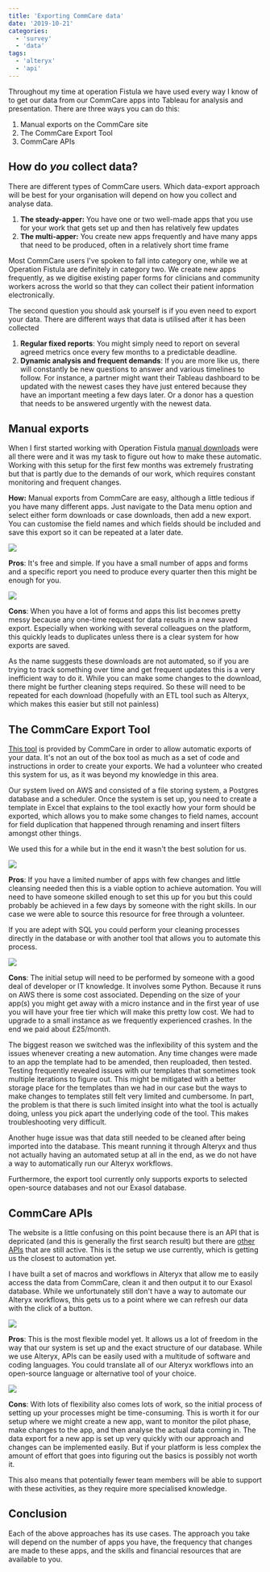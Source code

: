 ```yaml
---
title: 'Exporting CommCare data'
date: '2019-10-21'
categories:
  - 'survey'
  - 'data'
tags:
  - 'alteryx'
  - 'api'
---
```


Throughout my time at operation Fistula we have used every way I know of to get our data from our CommCare apps into Tableau for analysis and presentation. There are three ways you can do this:

1. Manual exports on the CommCare site
2. The CommCare Export Tool
3. CommCare APIs

## How do _you_ collect data?

There are different types of CommCare users. Which data-export approach will be best for your organisation will depend on how you collect and analyse data.

1. **The steady-apper:** You have one or two well-made apps that you use for your work that gets set up and then has relatively few updates
2. **The multi-apper:** You create new apps frequently and have many apps that need to be produced, often in a relatively short time frame

Most CommCare users I've spoken to fall into category one, while we at Operation Fistula are definitely in category two. We create new apps frequently, as we digitise existing paper forms for clinicians and community workers across the world so that they can collect their patient information electronically.

The second question you should ask yourself is if you even need to export your data. There are different ways that data is utilised after it has been collected

1. **Regular fixed reports**: You might simply need to report on several agreed metrics once every few months to a predictable deadline.
2. **Dynamic analysis and frequent demands**: If you are more like us, there will constantly be new questions to answer and various timelines to follow. For instance, a partner might want their Tableau dashboard to be updated with the newest cases they have just entered because they have an important meeting a few days later. Or a donor has a question that needs to be answered urgently with the newest data.

## Manual exports

When I first started working with Operation Fistula [manual downloads](https://confluence.dimagi.com/display/commcarepublic/Data+Export+Overview) were all there were and it was my task to figure out how to make these automatic. Working with this setup for the first few months was extremely frustrating but that is partly due to the demands of our work, which requires constant monitoring and frequent changes.

**How:** Manual exports from CommCare are easy, although a little tedious if you have many different apps. Just navigate to the Data menu option and select either form downloads or case downloads, then add a new export. You can customise the field names and which fields should be included and save this export so it can be repeated at a later date.

![](https://nalediholly.files.wordpress.com/2019/06/2019-06-21_12-04-58.jpg)

**Pros**: It's free and simple. If you have a small number of apps and forms and a specific report you need to produce every quarter then this might be enough for you.

![](https://nalediholly.files.wordpress.com/2019/06/2019-06-21_12-04-19.jpg?w=96)

**Cons**: When you have a lot of forms and apps this list becomes pretty messy because any one-time request for data results in a new saved export. Especially when working with several colleagues on the platform, this quickly leads to duplicates unless there is a clear system for how exports are saved.

As the name suggests these downloads are not automated, so if you are trying to track something over time and get frequent updates this is a very inefficient way to do it. While you can make some changes to the download, there might be further cleaning steps required. So these will need to be repeated for each download (hopefully with an ETL tool such as Alteryx, which makes this easier but still not painless)

## The CommCare Export Tool

[This tool](https://confluence.dimagi.com/display/commcarepublic/CommCare+Data+Export+Tool) is provided by CommCare in order to allow automatic exports of your data. It's not an out of the box tool as much as a set of code and instructions in order to create your exports. We had a volunteer who created this system for us, as it was beyond my knowledge in this area.

Our system lived on AWS and consisted of a file storing system, a Postgres database and a scheduler. Once the system is set up, you need to create a template in Excel that explains to the tool exactly how your form should be exported, which allows you to make some changes to field names, account for field duplication that happened through renaming and insert filters amongst other things.

We used this for a while but in the end it wasn't the best solution for us.

![](https://nalediholly.files.wordpress.com/2019/06/2019-06-21_12-04-58.jpg)

**Pros**: If you have a limited number of apps with few changes and little cleansing needed then this is a viable option to achieve automation. You will need to have someone skilled enough to set this up for you but this could probably be achieved in a few days by someone with the right skills. In our case we were able to source this resource for free through a volunteer.

If you are adept with SQL you could perform your cleaning processes directly in the database or with another tool that allows you to automate this process.

![](https://nalediholly.files.wordpress.com/2019/06/2019-06-21_12-04-19.jpg?w=96)

**Cons**: The initial setup will need to be performed by someone with a good deal of developer or IT knowledge. It involves some Python. Because it runs on AWS there is some cost associated. Depending on the size of your app(s) you might get away with a micro instance and in the first year of use you will have your free tier which will make this pretty low cost. We had to upgrade to a small instance as we frequently experienced crashes. In the end we paid about £25/month.

The biggest reason we switched was the inflexibility of this system and the issues whenever creating a new automation. Any time changes were made to an app the template had to be amended, then reuploaded, then tested. Testing frequently revealed issues with our templates that sometimes took multiple iterations to figure out. This might be mitigated with a better storage place for the templates than we had in our case but the ways to make changes to templates still felt very limited and cumbersome. In part, the problem is that there is such limited insight into what the tool is actually doing, unless you pick apart the underlying code of the tool. This makes troubleshooting very difficult.

Another huge issue was that data still needed to be cleaned after being imported into the database. This meant running it through Alteryx and thus not actually having an automated setup at all in the end, as we do not have a way to automatically run our Alteryx workflows.

Furthermore, the export tool currently only supports exports to selected open-source databases and not our Exasol database.

## CommCare APIs

The website is a little confusing on this point because there is an API that is depricated (and this is generally the first search result) but there are [other APIs](https://confluence.dimagi.com/display/commcarepublic/CommCare+HQ+APIs) that are still active. This is the setup we use currently, which is getting us the closest to automation yet.

I have built a set of macros and workflows in Alteryx that allow me to easily access the data from CommCare, clean it and then output it to our Exasol database. While we unfortunately still don't have a way to automate our Alteryx workflows, this gets us to a point where we can refresh our data with the click of a button.

![](https://nalediholly.files.wordpress.com/2019/06/2019-06-21_12-04-58.jpg)

**Pros**: This is the most flexible model yet. It allows us a lot of freedom in the way that our system is set up and the exact structure of our database. While we use Alteryx, APIs can be easily used with a multitude of software and coding languages. You could translate all of our Alteryx workflows into an open-source language or alternative tool of your choice.

![](https://nalediholly.files.wordpress.com/2019/06/2019-06-21_12-04-19.jpg?w=96)

**Cons**: With lots of flexibility also comes lots of work, so the initial process of setting up your processes might be time-consuming. This is worth it for our setup where we might create a new app, want to monitor the pilot phase, make changes to the app, and then analyse the actual data coming in. The data export for a new app is set up very quickly with our approach and changes can be implemented easily. But if your platform is less complex the amount of effort that goes into figuring out the basics is possibly not worth it.

This also means that potentially fewer team members will be able to support with these activities, as they require more specialised knowledge.

## Conclusion

Each of the above approaches has its use cases. The approach you take will depend on the number of apps you have, the frequency that changes are made to these apps, and the skills and financial resources that are available to you.
